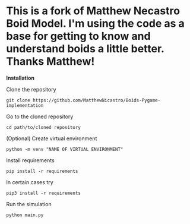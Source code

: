 # This is a fork of Matthew Necastro Boid Model. I'm using the code as a base for getting to know and understand boids a little better. Thanks Matthew!


**Installation**

Clone the repository

```git clone https://github.com/MatthewNicastro/Boids-Pygame-implementation```

Go to the cloned repository

```cd path/to/cloned repository```

(Optional) Create virtual environment

```python -m venv "NAME OF VIRTUAL ENVIRONMENT"```

Install requirements

```pip install -r requirements```

In certain cases try

```pip3 install -r requirements```

Run the simulation

```python main.py```
